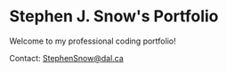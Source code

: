 # Stephen J. Snow's Portfolio
Welcome to my professional coding portfolio!


Contact:
[StephenSnow@dal.ca](mailto:stephensnow@dal.ca)
